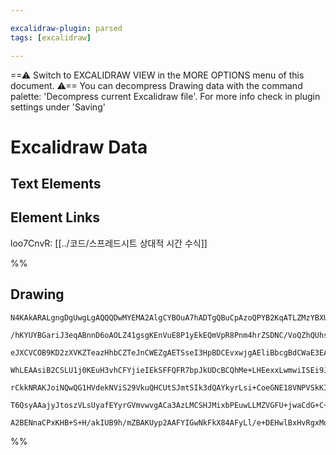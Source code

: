 ```yaml
---

excalidraw-plugin: parsed
tags: [excalidraw]

---
```

==⚠  Switch to EXCALIDRAW VIEW in the MORE OPTIONS menu of this document. ⚠== You can decompress Drawing data with the command palette: 'Decompress current Excalidraw file'. For more info check in plugin settings under 'Saving'


# Excalidraw Data

## Text Elements
## Element Links
loo7CnvR: [[../코드/스프레드시트 상대적 시간 수식]]

%%
## Drawing
```compressed-json
N4KAkARALgngDgUwgLgAQQQDwMYEMA2AlgCYBOuA7hADTgQBuCpAzoQPYB2KqATLZMzYBXUtiRoIACyhQ4zZAHoFAc0JRJQgEYA6bGwC2CgF7N6hbEcK4OCtptbErHALRY8RMpWdx8Q1TdIEfARcZgRmBShcZQUebQBObR4aOiCEfQQOKGZuAG1wMFAwYogSbgh8NjYAdgBhDnoAJRTiyFhEcvTNBGJiXE1glpLMbmcAZh44gBYxgDYAVh4xmer5

/hKYUYBGariJ3eqABnnD6oAOLZ41gsgKEnVuE8P1yEkEQmVpR8Pnm4hrZSDNC/VoQZhQUhsADWCFqbEqpHKAGItghUaihpBNLhsFDlJChBxiHCEeUIdZmHBcIEspiIAAzQj4fAAZVgQPQkhxGkCdPBkJhAHV7pJuFsXmCIdCEGyYBywfCyhKCZ8OOEcmhxX82FTsGpNpqfsrhES1cwNagOEJmRKwj1HvNHdUJYwWOwuGhzi6mKxOAA5ThiR7LHgX

eJXCVCOB9KD2zXVKZTeazHhbCZTeJnCWEZgAETSseI3HpBDCEvxwjgAEliBbcgBdCWaE3EACiwQyWTrjb+RA4UPKuVy2m0CkAKvOAHZaFIASocAIKuACA6J4AdocAHUuoQCDA4AAZsAgBOoJeAEBrUIAMIcAu0P1+t0yq4uOoEv4Mt/ZjucSofKtMBa99bG490HYITggYua4FE3BFKC+jEAACpCchgTcJQAQgADy9gkE4+Ylta2TFqWCAvCU2K4h

WhLEAAsiB2CSLU1j0KEuH3vhCFYjieIEkSFFQFR7bpJkUDcBCQhMe+LHEexxLwmwiISEi9JyZihGsSRRLIbq+rcLMILvhAzakMQTCcdxHZ8QJpBCQRWJSfppAklJyJyfSCmWXpTCqTi6nAhZDJMpkuAZAAajmhADC+d5hAhAC+NwRdmRJYOUuCHBABRRWAv7/HAcBsiBL7gdAbwZOURCfPx6wMIQCAUAAQkp4m2dJ6CyQ58llf+pA0lAVaxvobIC

rCkkNRAKJoiNQwQG1HVdekNViS29VkuQHCUtSJmtSIk3dQAYkyrLsi+CoeGNE18VNPVSkKIrcHwBTjetJ3db10qyvKgiHWt7X3ekjTCKq6piu9G3pG5eqwGKRo3cdWSnZtnBQJtflMgaqDXCUkOdVtsMsoQRgvjwWm3R9UPdQAKlgUAAILFR66DBPSpUQ3dRPpNlpAU+1bAUG8uBFmgVo2gzhPo+krZEuT7OcyEPPoNSkJUADn36GLsvE/A+3iWN

T6QsyAAajyJtoszVLsUyafEYyrGVmvwvgACa3AzLMCSHJMixbPEuwLLMZVGFU+jwaCdG+C+37FDFAuA/o32kWaFoQOrZX4iQWM41d+OJ8QbIIHAjwJ6QJBkWw+ki/0wRS2FwmQOn81oOBkBVfCUtx8o2IABSps6vA7NQncd4c2jzAAlHSjQIMo1rUuUpDN7gbdjM8vBz93Szz33g/JaH8tZI9MKqVA7oWnz+BlfS5AZCPcV5xwyj+yUvkhVLgkV5

A2BENnaCPxKHB+S+H/akIUB9h/mZBAKUyp2AAFYIGwNkFkX84AFyLl/e+DEHwlBxHvRgxMqj4Bvm0VW5QwjBGge6Ok/5AL6BVh0Xm1oj69jYNeMueEJT4FCBTYhmDsHcEPilcAYdICMmCBaYAUUIpAA=
```
%%